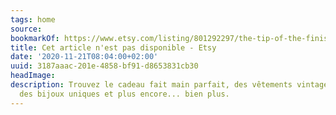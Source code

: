 ```yaml
---
tags: home
source:
bookmarkOf: https://www.etsy.com/listing/801292297/the-tip-of-the-finistere-50-70?ref=shop\_home\_active\_11&frs=1
title: Cet article n'est pas disponible - Etsy
date: '2020-11-21T08:04:00+02:00'
uuid: 3187aaac-201e-4858-bf91-d8653831cb30
headImage:
description: Trouvez le cadeau fait main parfait, des vêtements vintage et tendance,
  des bijoux uniques et plus encore... bien plus.
---
```


